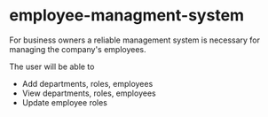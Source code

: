 # employee-managment-system

For business owners a reliable management system is necessary for managing the company's employees. 

The user will be able to 

* Add departments, roles, employees
 * View departments, roles, employees
 * Update employee roles
